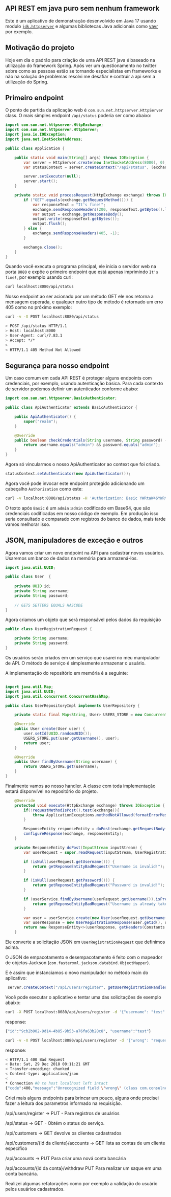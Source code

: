 ## API REST em java puro sem nenhum framework

Este é um aplicativo de demonstração desenvolvido em Java 17 usando modulo
[`jdk.httpserver`](https://docs.oracle.com/en/java/javase/17/docs/api/jdk.httpserver/com/sun/net/httpserver/package-summary.html) 
e algumas bibliotecas Java adicionais como [vavr](http://www.vavr.io/) por exemplo.

## Motivação do projeto
Hoje em dia o padrão para criação de uma API REST java é baseado na utilização do framework Spring.
Após ver um questionamento no twitter sobre como as pessoas estão se tornando especialistas em frameworks e não na solução
de problemas resolvi me desafiar e contruir a api sem a utilização do Spring.

## Primeiro endpoint

O ponto de partida da aplicação web é `com.sun.net.httpserver.HttpServer` class. 
O mais simples endpoint `/api/status` poderia ser como abaixo: 

```java
import com.sun.net.httpserver.HttpExchange;
import com.sun.net.httpserver.HttpServer;
import java.io.IOException;
import java.net.InetSocketAddress;

public class Application {

    public static void main(String[] args) throws IOException {
        var server = HttpServer.create(new InetSocketAddress(8080), 0);
        var statusContext = server.createContext("/api/status", (exchange -> processRequest(exchange)));

        server.setExecutor(null);
        server.start();
    }

    private static void processRequest(HttpExchange exchange) throws IOException {
        if ("GET".equals(exchange.getRequestMethod())) {
            var responseText = "It's fine!";
            exchange.sendResponseHeaders(200, responseText.getBytes().length);
            var output = exchange.getResponseBody();
            output.write(responseText.getBytes());
            output.flush();
        } else {
            exchange.sendResponseHeaders(405, -1);
        }

        exchange.close();
    }
}
```
Quando você executa o programa principal, ele inicia o servidor web na porta `8080` e expõe o primeiro endpoint que está apenas imprimindo `It's fine!`, por exemplo usando  curl:

```bash
curl localhost:8080/api/status
```
Nosso endpoint ao ser acionado por um método GET ele nos retorna a mensagem esperada, e qualquer outro tipo de método é retornado um erro 405 como no próximo exemplo:
```bash
curl -v -X POST localhost:8080/api/status
```


```bash
> POST /api/status HTTP/1.1
> Host: localhost:8000
> User-Agent: curl/7.83.1
> Accept: */*
> 
< HTTP/1.1 405 Method Not Allowed
```

## Segurança para nosso endpoint
Um caso comum em cada API REST é proteger alguns endpoints com credenciais, por exemplo, usando autenticação básica.
Para cada contexto de servidor podemos definir um autenticador conforme abaixo:

```java
import com.sun.net.httpserver.BasicAuthenticator;

public class ApiAuthenticator extends BasicAuthenticator {

    public ApiAuthenticator() {
        super("realm");
    }

    @Override
    public boolean checkCredentials(String username, String password) {
        return username.equals("admin") && password.equals("admin");
    }
}
```
Agora só vincularmos o nosso ApiAuthenticator ao context que foi criado.
```java
statusContext.setAuthenticator(new ApiAuthenticator());
```

Agora você pode invocar este endpoint protegido adicionando um cabeçalho `Authorization` como este:

```bash
curl -v localhost:8080/api/status -H 'Authorization: Basic YWRtaW46YWRtaW4='
```

O texto após `Basic` é um `admin:admin` codificado em Base64, que são credenciais codificadas em nosso código de exemplo. Em produção isso seria consultado e comparado com registros do banco de dados, mais tarde vamos melhorar isso.

## JSON, manipuladores de exceção e outros

Agora vamos criar um novo endpoint na API para cadastrar novos usuários. Usaremos um banco de dados na memória para armazená-los.

```java
import java.util.UUID;

public class User  {
    
    private UUID id;
    private String username;
    private String password;    
    
    // GETS SETTERS EQUALS HASCODE
}

```
Agora criamos um objeto que será responsável pelos dados da requisição

```java
public class UserRegistrationRequest {

    private String username;
    private String password;    
}
```

Os usuários serão criados em um serviço que usarei no meu manipulador de API. O método de serviço é simplesmente armazenar o usuário.

A implementação do repositório em memória é a seguinte:
```java

import java.util.Map;
import java.util.UUID;
import java.util.concurrent.ConcurrentHashMap;

public class UserRepositoryImpl implements UserRepository {

    private static final Map<String, User> USERS_STORE = new ConcurrentHashMap();

    @Override
    public User create(User user) {
        user.setId(UUID.randomUUID());
        USERS_STORE.put(user.getUsername(), user);
        return user;
    }

    @Override
    public User findByUsername(String username) {
        return USERS_STORE.get(username);
    }
}
```
Finalmente vamos ao nosso handler. A classe com toda implementação estará disponvível no repositório do projeto.

```java
    @Override
    protected void execute(HttpExchange exchange) throws IOException {
        if(!requestMethodIsPost().test(exchange)){
            throw ApplicationExceptions.methodNotAllowed(formatErrorMessage(exchange)).get();
        }

        ResponseEntity responseEntity = doPost(exchange.getRequestBody());
        configureResponse(exchange, responseEntity);
    }

    private ResponseEntity doPost(InputStream inputStream) {
        var userRequest = super.readRequest(inputStream, UserRegistrationRequest.class);

        if (isNull(userRequest.getUsername())) {
            return getReponseEntityBadRequest("Username is invalid!");
        }

        if (isNull(userRequest.getPassword())) {
            return getReponseEntityBadRequest("Password is invalid!");
        }

        if (userService.findByUsername(userRequest.getUsername()).isPresent()) {
            return getReponseEntityBadRequest("Username is already taken!");
        }

        var user = userService.create(new User(userRequest.getUsername(), PasswordEncoder.encode(userRequest.getPassword())));
        var userResponse = new UserRegistrationResponse(user.getId(), user.getUsername());
        return new ResponseEntity<>(userResponse, getHeaders(Constants.CONTENT_TYPE, Constants.APPLICATION_JSON), StatusCode.CREATED);
    }
```

Ele converte a solicitação JSON em `UserRegistrationRequest` que definimos acima.

O JSON de empacotamento e desempacotamento é feito com o mapeador de objetos Jackson (`com.fasterxml.jackson.databind.ObjectMapper`).

E é assim que instanciamos o novo manipulador no método main do aplicativo:

```java
 server.createContext("/api/users/register", getUserRegistrationHandler()::handle);

```

Você pode executar o aplicativo e tentar uma das solicitações de exemplo abaixo:

```bash
curl -X POST localhost:8080/api/users/register -d '{"username": "test" , "password" : "test"'
```

response: 
```bash
{"id":"9cb2b902-9d14-4b85-9b53-a76fa63b28c8", "username":"test"}
```

```bash
curl -v -X POST localhost:8080/api/users/register -d '{"wrong": "request"}'
```

response: 
```bash
< HTTP/1.1 400 Bad Request
< Date: Sat, 29 Dec 2018 00:11:21 GMT
< Transfer-encoding: chunked
< Content-type: application/json
< 
* Connection #0 to host localhost left intact
{"code":400,"message":"Unrecognized field \"wrong\" (class com.consulner.app.api.user.RegistrationRequest), not marked as ignorable (2 known properties: \"login\", \"password\"])\n at [Source: (sun.net.httpserver.FixedLengthInputStream); line: 1, column: 21] (through reference chain: com.consulner.app.api.user.RegistrationRequest[\"wrong\"])"}
```
Criei mais alguns endpoints para brincar um pouco, alguns onde precisei fazer a leitura dos parametros informado na requisição.

/api/users/register -> PUT - Para registros de usuários

/api/status -> GET - Obtém o status do serviço.

/api/customers -> GET devolve os clientes cadastrados

/api/customers/{id da cliente}/accounts -> GET lista as contas de um cliente específico

/api/accounts -> PUT Para criar uma nová conta bancária

/api/accounts/{id da conta}/withdraw PUT Para realizar um saque em uma conta bancária.

Realizei algumas refatorações como por exemplo a validação do usuário pelos usuários cadastrados.






